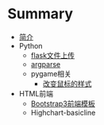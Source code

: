 # Summary

* [简介](README.md)
* Python
   * [flask文件上传](python/flask-upload.md)
   * [argparse](python/argparse.md)
   * pygame相关
       * [改变鼠标的样式](python/pygame-cursor.md)
* HTML前端
   * [Bootstrap3前端模板](html/bootstrap3-template.md)
   * Highchart-basicline

